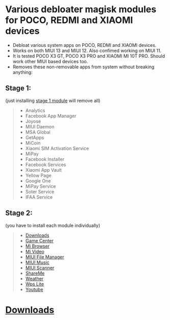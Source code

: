 # Various debloater magisk modules for POCO, REDMI and XIAOMI devices  
- Debloat various system apps on POCO, REDMI and XIAOMI devices.  
- Works on both MIUI 13 and MIUI 12. Also confimed working on MIUI 11.  
- It is tested POCO X3 GT, POCO X3 PRO and XIAOMI MI 10T PRO. Should work other MIUI based devices too.   
- Removes these non-removable apps from system without breaking anything:  
## Stage 1:  
(just installing [stage 1 module](https://github.com/symbuzzer/MIUI-Debloater-Magisk-Modules/tree/main/stage1) will remove all)  
  > - Analytics  
  > - Facebook App Manager  
  > - Joyose  
  > - MIUI Daemon  
  > - MSA Global  
  > - GetApps  
  > - MiCoin  
  > - Xiaomi SIM Activation Service  
  > - MiPay  
  > - Facebook Installer  
  > - Facebook Services  
  > - Xiaomi App Vault  
  > - Yellow Page  
  > - Google One  
  > - MiPay Service  
  > - Soter Service  
  > - IFAA Service  
## Stage 2:  
(you have to install each module individually)  
  > - [Downloads](https://github.com/symbuzzer/MIUI-Debloater-Magisk-Modules/tree/main/stage2-downloads)  
  > - [Game Center](https://github.com/symbuzzer/MIUI-Debloater-Magisk-Modules/tree/main/stage2-gamecenter)  
  > - [Mi Browser](https://github.com/symbuzzer/MIUI-Debloater-Magisk-Modules/tree/main/stage2-mibrowser)  
  > - [Mi Video](https://github.com/symbuzzer/MIUI-Debloater-Magisk-Modules/tree/main/stage2-mivideo)  
  > - [MIUI File Manager](https://github.com/symbuzzer/MIUI-Debloater-Magisk-Modules/tree/main/stage2-miuifilemanager)  
  > - [MIUI Music](https://github.com/symbuzzer/MIUI-Debloater-Magisk-Modules/tree/main/stage2-miuimusic)  
  > - [MIUI Scanner](https://github.com/symbuzzer/MIUI-Debloater-Magisk-Modules/tree/main/stage2-miuiscanner)  
  > - [ShareMe](https://github.com/symbuzzer/MIUI-Debloater-Magisk-Modules/tree/main/stage2-shareme)  
  > - [Weather](https://github.com/symbuzzer/MIUI-Debloater-Magisk-Modules/tree/main/stage2-weather)
  > - [Wps Lite](https://github.com/symbuzzer/MIUI-Debloater-Magisk-Modules/tree/main/stage2-wpslite)
  > - [Youtube](https://github.com/symbuzzer/MIUI-Debloater-Magisk-Modules/tree/main/stage2-youtube)  
 
# [Downloads](https://github.com/symbuzzer/MIUI-Debloater-Magisk-Modules/releases)  
